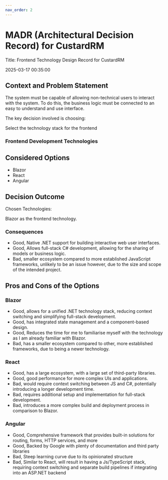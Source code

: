 ```yaml
---
nav_order: 2
---
```

# MADR (Architectural Decision Record) for CustardRM

Title: Frontend Technology Design Record for CustardRM

2025-03-17 00:35:00

## Context and Problem Statement

The system must be capable of allowing non-technical users to interact with the system. To do this, the business logic must be connected to an easy to understand and use interface.

The key decision involved is choosing:

Select the technology stack for the frontend

### Frontend Development Technologies

## Considered Options

* Blazor
* React
* Angular

## Decision Outcome

Chosen Technologies:

Blazor as the frontend technology.

### Consequences

* Good, Native .NET support for building interactive web user interfaces.
* Good, Allows full-stack C# development, allowing for the sharing of models or business logic.
* Bad, smaller ecosystem compared to more established JavaScript frameworks, unlikely to be an issue however, due to the size and scope of the intended project.

## Pros and Cons of the Options

### Blazor

* Good, allows for a unified .NET technology stack, reducing context switching and simplifying full-stack development.
* Good, has integrated state management and a component-based design.
* Good, Reduces the time for me to familiarise myself with the technology as I am already familiar with Blazor.
* Bad, has a smaller ecosystem compared to other, more established frameworks, due to being a newer technology.

### React

* Good, has a large ecosystem, with a large set of third-party libraries.
* Good, good performance for more complex UIs and applications.
* Bad, would require context switching between JS and C#, potentially introducing a longer development time.
* Bad, requires additional setup and implementation for full-stack development.
* Bad, introduces a more complex build and deployment process in comparison to Blazor.

### Angular

* Good, Comprehensive framework that provides built-in solutions for routing, forms, HTTP services, and more
* Good, Backed by Google with plenty of documentation and third party libraries
* Bad, Steep learning curve due to its opinionated structure
* Bad, Similar to React, will result in having a Js/TypeScript stack, requiring context switching and separate build pipelines if integrating into an ASP.NET backend
